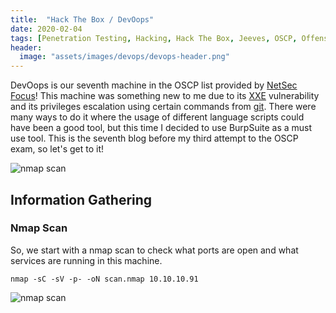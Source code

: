 ```yaml
---
title:  "Hack The Box / DevOops"
date: 2020-02-04
tags: [Penetration Testing, Hacking, Hack The Box, Jeeves, OSCP, Offensive Security]
header: 
  image: "assets/images/devops/devops-header.png"
---
```

DevOops is our seventh machine in the OSCP list provided by [NetSec Focus](https://www.netsecfocus.com/)! This machine was something new to me due to its [XXE](https://owasp.org/www-community/vulnerabilities/XML_External_Entity_(XXE)_Processing)  vulnerability and its privileges escalation using certain commands from [git](https://git-scm.com/book/en/v2/Getting-Started-The-Command-Line). There were many ways to do it where the usage of different language scripts could have been a good tool, but this time I decided to use BurpSuite as a must use tool. This is the seventh blog before my third attempt to the OSCP exam, so let's get to it!

<img src="{{ site.url }}{{ site.baseurl }}/assets/images/devops/list.jpg" alt="nmap scan">

## Information Gathering


### Nmap Scan
So, we start with a nmap scan to check what ports are open and what services are running in this machine. 

```
nmap -sC -sV -p- -oN scan.nmap 10.10.10.91
```
<img src="{{ site.url }}{{ site.baseurl }}/assets/images/devops/nmap.png" alt="nmap scan">
